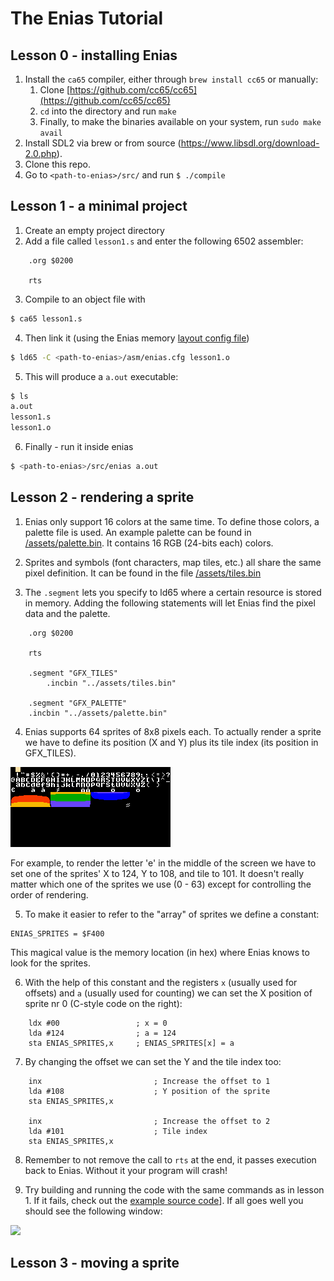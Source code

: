 # The Enias Tutorial

## Lesson 0 - installing Enias
1. Install the `ca65` compiler, either through `brew install cc65` or manually:
   1. Clone [https://github.com/cc65/cc65](https://github.com/cc65/cc65)
   2. `cd` into the directory and run `make`
   3. Finally, to make the binaries available on your system, run `sudo make avail`
2. Install SDL2 via brew or from source (https://www.libsdl.org/download-2.0.php).
3. Clone this repo.
4. Go to `<path-to-enias>/src/` and run `$ ./compile`

## Lesson 1 - a minimal project
1. Create an empty project directory
2. Add a file called `lesson1.s` and enter the following 6502 assembler:

```6502
    .org $0200

    rts
```

3. Compile to an object file with

```bash
$ ca65 lesson1.s
```

4. Then link it (using the Enias memory [layout config file](../asm/enias.cfg))

```bash
$ ld65 -C <path-to-enias>/asm/enias.cfg lesson1.o
```

5. This will produce a `a.out` executable:

```bash
$ ls
a.out
lesson1.s
lesson1.o
```

6. Finally - run it inside enias

```bash
$ <path-to-enias>/src/enias a.out
```

## Lesson 2 - rendering a sprite

1. Enias only support 16 colors at the same time. To define those colors, a palette file is used. An example palette can be found in [/assets/palette.bin](assets/palette.bin). It contains 16 RGB (24-bits each) colors.

2. Sprites and symbols (font characters, map tiles, etc.) all share the same pixel definition. It can be found in the file [/assets/tiles.bin](assets/tiles.bin)

3. The `.segment` lets you specify to ld65 where a certain resource is stored in memory. Adding the following statements will let Enias find the pixel data and the palette.

```6502
    .org $0200

    rts

    .segment "GFX_TILES"
        .incbin "../assets/tiles.bin"

    .segment "GFX_PALETTE"
    .incbin "../assets/palette.bin"
```

4. Enias supports 64 sprites of 8x8 pixels each. To actually render a sprite we have to define its position (X and Y) plus its tile index (its position in GFX_TILES).

<img src="assets/tiles.png">

For example, to render the letter 'e' in the middle of the screen we have to set one of the sprites' X to 124, Y to 108, and tile to 101. It doesn't really matter which one of the sprites we use (0 - 63) except for controlling the order of rendering.

5. To make it easier to refer to the "array" of sprites we define a constant:

```6502
ENIAS_SPRITES = $F400
```

This magical value is the memory location (in hex) where Enias knows to look for the sprites.

6. With the help of this constant and the registers `x` (usually used for offsets) and `a` (usually used for counting) we can set the X position of sprite nr 0 (C-style code on the right):

```6502
    ldx #00                 ; x = 0
    lda #124                ; a = 124
    sta ENIAS_SPRITES,x     ; ENIAS_SPRITES[x] = a
```

7. By changing the offset we can set the Y and the tile index too:

```6502
    inx                         ; Increase the offset to 1
    lda #108                    ; Y position of the sprite
    sta ENIAS_SPRITES,x

    inx                         ; Increase the offset to 2
    lda #101                    ; Tile index
    sta ENIAS_SPRITES,x
```

8. Remember to not remove the call to `rts` at the end, it passes execution back to Enias. Without it your program will crash!

9. Try building and running the code with the same commands as in lesson 1. If it fails, check out the [example source code](lesson2/lesson2.s)]. If all goes well you should see the following window:

<img src="lesson2.png">

## Lesson 3 - moving a sprite
